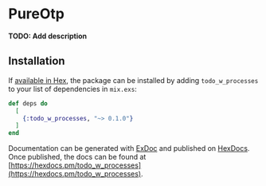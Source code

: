 # PureOtp

**TODO: Add description**

## Installation

If [available in Hex](https://hex.pm/docs/publish), the package can be installed
by adding `todo_w_processes` to your list of dependencies in `mix.exs`:

```elixir
def deps do
  [
    {:todo_w_processes, "~> 0.1.0"}
  ]
end
```

Documentation can be generated with [ExDoc](https://github.com/elixir-lang/ex_doc)
and published on [HexDocs](https://hexdocs.pm). Once published, the docs can
be found at [https://hexdocs.pm/todo_w_processes](https://hexdocs.pm/todo_w_processes).

